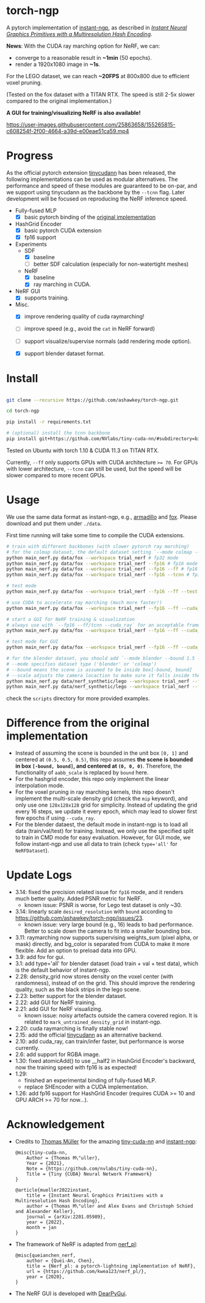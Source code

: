 # torch-ngp

A pytorch implementation of [instant-ngp](https://github.com/NVlabs/instant-ngp), as described in [_Instant Neural Graphics Primitives with a Multiresolution Hash Encoding_](https://nvlabs.github.io/instant-ngp/assets/mueller2022instant.pdf).

**News**: With the CUDA ray marching option for NeRF, we can:
* converge to a reasonable result in **~1min** (50 epochs). 
* render a 1920x1080 image in **~1s**. 

For the LEGO dataset, we can reach **~20FPS** at 800x800 due to efficient voxel pruning.

(Tested on the fox dataset with a TITAN RTX. The speed is still 2-5x slower compared to the original implementation.)

**A GUI for training/visualizing NeRF is also available!**

https://user-images.githubusercontent.com/25863658/155265815-c608254f-2f00-4664-a39d-e00eae51ca59.mp4


# Progress

As the official pytorch extension [tinycudann](https://github.com/NVlabs/tiny-cuda-nn) has been released, the following implementations can be used as modular alternatives. 
The performance and speed of these modules are guaranteed to be on-par, and we support using tinycudann as the backbone by the `--tcnn` flag.
Later development will be focused on reproducing the NeRF inference speed.

* Fully-fused MLP
    - [x] basic pytorch binding of the [original implementation](https://github.com/NVlabs/tiny-cuda-nn)
* HashGrid Encoder
    - [x] basic pytorch CUDA extension
    - [x] fp16 support 
* Experiments
    - SDF
        - [x] baseline
        - [ ] better SDF calculation (especially for non-watertight meshes)
    - NeRF
        - [x] baseline
        - [x] ray marching in CUDA.
* NeRF GUI
    - [x] supports training.
* Misc.
    - [x] improve rendering quality of cuda raymarching!
    - [ ] improve speed (e.g., avoid the `cat` in NeRF forward)
    - [ ] support visualize/supervise normals (add rendering mode option).
    - [x] support blender dataset format.


# Install
```bash

git clone --recursive https://github.com/ashawkey/torch-ngp.git

cd torch-ngp

pip install -r requirements.txt

# (optional) install the tcnn backbone
pip install git+https://github.com/NVlabs/tiny-cuda-nn/#subdirectory=bindings/torch
```
Tested on Ubuntu with torch 1.10 & CUDA 11.3 on TITAN RTX.

Currently, `--ff` only supports GPUs with CUDA architecture `>= 70`.
For GPUs with lower architecture, `--tcnn` can still be used, but the speed will be slower compared to more recent GPUs.

# Usage

We use the same data format as instant-ngp, e.g., [armadillo](https://github.com/NVlabs/instant-ngp/blob/master/data/sdf/armadillo.obj) and [fox](https://github.com/NVlabs/instant-ngp/tree/master/data/nerf/fox). 
Please download and put them under `./data`.

First time running will take some time to compile the CUDA extensions.

```bash
# train with different backbones (with slower pytorch ray marching)
# for the colmap dataset, the default dataset setting `--mode colmap --bound 2 --scale 0.33` is used.
python main_nerf.py data/fox --workspace trial_nerf # fp32 mode
python main_nerf.py data/fox --workspace trial_nerf --fp16 # fp16 mode (pytorch amp)
python main_nerf.py data/fox --workspace trial_nerf --fp16 --ff # fp16 mode + FFMLP (this repo's implementation)
python main_nerf.py data/fox --workspace trial_nerf --fp16 --tcnn # fp16 mode + official tinycudann's encoder & MLP

# test mode
python main_nerf.py data/fox --workspace trial_nerf --fp16 --ff --test

# use CUDA to accelerate ray marching (much more faster!)
python main_nerf.py data/fox --workspace trial_nerf --fp16 --ff --cuda_ray # fp16 mode + FFMLP + cuda raymarching

# start a GUI for NeRF training & visualization
# always use with `--fp16 --ff/tcnn --cuda_ray` for an acceptable framerate!
python main_nerf.py data/fox --workspace trial_nerf --fp16 --ff --cuda_ray --gui

# test mode for GUI
python main_nerf.py data/fox --workspace trial_nerf --fp16 --ff --cuda_ray --gui --test

# for the blender dataset, you should add `--mode blender --bound 1.5 --scale 1.0`
# --mode specifies dataset type ('blender' or 'colmap')
# --bound means the scene is assumed to be inside box[-bound, bound]
# --scale adjusts the camera locaction to make sure it falls inside the above bounding box.
python main_nerf.py data/nerf_synthetic/lego --workspace trial_nerf --fp16 --ff --cuda_ray --mode blender --bound 1.5 --scale 1.0 
python main_nerf.py data/nerf_synthetic/lego --workspace trial_nerf --fp16 --ff --cuda_ray --mode blender --bound 1.5 --scale 1.0 --gui
```

check the `scripts` directory for more provided examples.

# Difference from the original implementation
* Instead of assuming the scene is bounded in the unit box `[0, 1]` and centered at `(0.5, 0.5, 0.5)`, this repo assumes **the scene is bounded in box `[-bound, bound]`, and centered at `(0, 0, 0)`**. Therefore, the functionality of `aabb_scale` is replaced by `bound` here.
* For the hashgrid encoder, this repo only implement the linear interpolation mode.
* For the voxel pruning in ray marching kernels, this repo doesn't implement the multi-scale density grid (check the `mip` keyword), and only use one `128x128x128` grid for simplicity. Instead of updating the grid every 16 steps, we update it every epoch, which may lead to slower first few epochs if using `--cuda_ray`.
* For the blender dataest, the default mode in instant-ngp is to load all data (train/val/test) for training. Instead, we only use the specified split to train in CMD mode for easy evaluation. However, for GUI mode, we follow instant-ngp and use all data to train (check `type='all'` for `NeRFDataset`).

# Update Logs
* 3.14: fixed the precision related issue for `fp16` mode, and it renders much better quality. Added PSNR metric for NeRF.
    * known issue: PSNR is worse, for Lego test dataset is only ~30.
* 3.14: linearly scale `desired_resolution` with `bound` according to https://github.com/ashawkey/torch-ngp/issues/23.
    * known issue: very large bound (e.g., 16) leads to bad performance. Better to scale down the camera to fit into a smaller bounding box.
* 3.11: raymarching now supports supervising weights_sum (pixel alpha, or mask) directly, and bg_color is separated from CUDA to make it more flexible. Add an option to preload data into GPU.
* 3.9: add fov for gui.
* 3.1: add type='all' for blender dataset (load train + val + test data), which is the default behavior of instant-ngp.
* 2.28: density_grid now stores density on the voxel center (with randomness), instead of on the grid. This should improve the rendering quality, such as the black strips in the lego scene.
* 2.23: better support for the blender dataset.
* 2.22: add GUI for NeRF training.
* 2.21: add GUI for NeRF visualizing. 
    * known issue: noisy artefacts outside the camera covered region. It is related to `mark_untrained_density_grid` in instant-ngp.
* 2.20: cuda raymarching is finally stable now!
* 2.15: add the official [tinycudann](https://github.com/NVlabs/tiny-cuda-nn) as an alternative backend.    
* 2.10: add cuda_ray, can train/infer faster, but performance is worse currently.
* 2.6: add support for RGBA image.
* 1.30: fixed atomicAdd() to use __half2 in HashGrid Encoder's backward, now the training speed with fp16 is as expected!
* 1.29: 
    * finished an experimental binding of fully-fused MLP.
    * replace SHEncoder with a CUDA implementation.
* 1.26: add fp16 support for HashGrid Encoder (requires CUDA >= 10 and GPU ARCH >= 70 for now...).


# Acknowledgement

* Credits to [Thomas Müller](https://tom94.net/) for the amazing [tiny-cuda-nn](https://github.com/NVlabs/tiny-cuda-nn) and [instant-ngp](https://github.com/NVlabs/instant-ngp):
    ```
    @misc{tiny-cuda-nn,
        Author = {Thomas M\"uller},
        Year = {2021},
        Note = {https://github.com/nvlabs/tiny-cuda-nn},
        Title = {Tiny {CUDA} Neural Network Framework}
    }

    @article{mueller2022instant,
        title = {Instant Neural Graphics Primitives with a Multiresolution Hash Encoding},
        author = {Thomas M\"uller and Alex Evans and Christoph Schied and Alexander Keller},
        journal = {arXiv:2201.05989},
        year = {2022},
        month = jan
    }
    ```

* The framework of NeRF is adapted from [nerf_pl](https://github.com/kwea123/nerf_pl):
    ```
    @misc{queianchen_nerf,
        author = {Quei-An, Chen},
        title = {Nerf_pl: a pytorch-lightning implementation of NeRF},
        url = {https://github.com/kwea123/nerf_pl/},
        year = {2020},
    }
    ```
* The NeRF GUI is developed with [DearPyGui](https://github.com/hoffstadt/DearPyGui).
